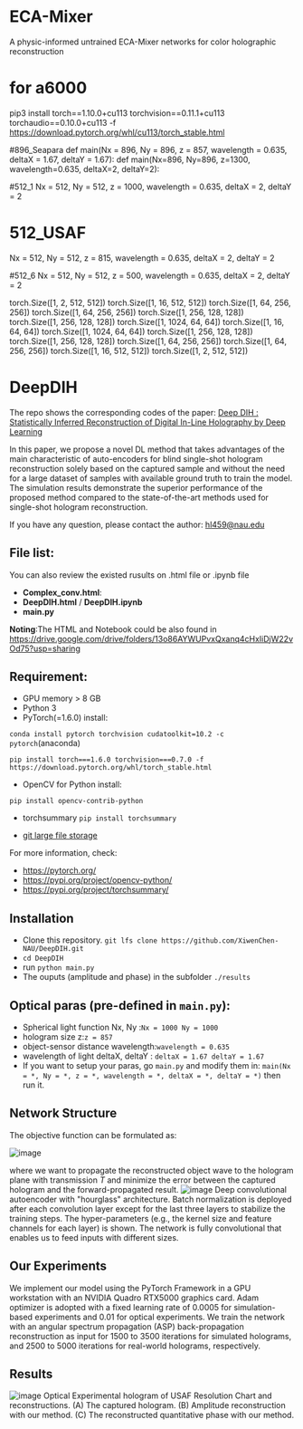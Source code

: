 # ECA-Mixer
A physic-informed untrained ECA-Mixer networks for color holographic reconstruction

# for a6000
pip3 install torch==1.10.0+cu113 torchvision==0.11.1+cu113 torchaudio==0.10.0+cu113 -f https://download.pytorch.org/whl/cu113/torch_stable.html

#896_Seapara
def main(Nx = 896, Ny = 896, z = 857, wavelength = 0.635, deltaX = 1.67, deltaY = 1.67):
def main(Nx=896, Ny=896, z=1300, wavelength=0.635, deltaX=2, deltaY=2):

#512_1
Nx = 512, Ny = 512, z = 1000, wavelength = 0.635, deltaX = 2, deltaY = 2

# 512_USAF
Nx = 512, Ny = 512, z = 815, wavelength = 0.635, deltaX = 2, deltaY = 2

#512_6
Nx = 512, Ny = 512, z = 500, wavelength = 0.635, deltaX = 2, deltaY = 2



torch.Size([1, 2, 512, 512])
torch.Size([1, 16, 512, 512])
torch.Size([1, 64, 256, 256])
torch.Size([1, 64, 256, 256])
torch.Size([1, 256, 128, 128])
torch.Size([1, 256, 128, 128])
torch.Size([1, 1024, 64, 64])
torch.Size([1, 16, 64, 64])
torch.Size([1, 1024, 64, 64])
torch.Size([1, 256, 128, 128])
torch.Size([1, 256, 128, 128])
torch.Size([1, 64, 256, 256])
torch.Size([1, 64, 256, 256])
torch.Size([1, 16, 512, 512])
torch.Size([1, 2, 512, 512])

# DeepDIH
The repo shows the corresponding codes of the paper: 
[Deep DIH : Statistically Inferred Reconstruction of Digital In-Line Holography by Deep Learning](https://arxiv.org/abs/2004.12231)

In this paper, we propose a novel DL method that takes advantages of the main characteristic of auto-encoders for blind single-shot hologram reconstruction solely based on the captured sample and without the need for a large dataset of samples with available ground truth to train the model. The simulation results demonstrate the superior performance of the proposed method compared to the state-of-the-art methods used for single-shot hologram reconstruction.

If you have any question, please contact the author: hl459@nau.edu
## File list:
You can also review the existed rusults on .html file or .ipynb file 
- **Complex_conv.html**:
- **DeepDIH.html** / **DeepDIH.ipynb** 
- **main.py**

**Noting**:The HTML and Notebook could be also found in https://drive.google.com/drive/folders/13o86AYWUPvxQxanq4cHxIiDjW22vOd75?usp=sharing
## Requirement:
- GPU memory > 8 GB
- Python 3
- PyTorch(=1.6.0) install:

`conda install pytorch torchvision cudatoolkit=10.2 -c pytorch`(anaconda)

`pip install torch===1.6.0 torchvision===0.7.0 -f https://download.pytorch.org/whl/torch_stable.html`

- OpenCV for Python install:

`pip install opencv-contrib-python`

- torchsummary
`pip install torchsummary`

- [git large file storage](https://git-lfs.github.com/)

For more information, check:
- https://pytorch.org/
- https://pypi.org/project/opencv-python/
- https://pypi.org/project/torchsummary/


## Installation
- Clone this repository.
`git lfs clone https://github.com/XiwenChen-NAU/DeepDIH.git`
- `cd DeepDIH`
- run
`python main.py`
- The ouputs (amplitude and phase) in the subfolder `./results`
## Optical paras (pre-defined in `main.py`):
- Spherical light function Nx, Ny :`Nx = 1000 Ny = 1000` 
- hologram size z:`z = 857`
- object-sensor distance wavelength:`wavelength = 0.635`
- wavelength of light deltaX, deltaY : `deltaX = 1.67 deltaY = 1.67`
- If you want to setup your paras, go `main.py` and modify them in:
`main(Nx = *, Ny = *, z = *, wavelength = *, deltaX = *, deltaY = *)`
then run it.
## Network Structure
The objective function can be formulated as:

![image](https://latex.codecogs.com/gif.latex?w%20=%20\mathop{\arg\min}_{w}%20\%20\%20\|%20H-T(f(H,w))\|_{2}^{2})

where we want to propagate the reconstructed object wave to the hologram plane with transmission $T$ and minimize the error between the captured hologram and the forward-propagated result.
![image](/Figures/fig4-2.jpg)
Deep convolutional autoencoder with "hourglass" architecture. Batch normalization is deployed after each convolution layer except for the last three layers to stabilize the training steps. The hyper-parameters (e.g., the kernel size and feature channels for each layer) is shown. The network is fully convolutional that enables us to feed inputs with different sizes.

## Our Experiments
We implement our model using the PyTorch Framework in a GPU workstation with an NVIDIA Quadro RTX5000 graphics card. Adam optimizer is adopted with a fixed learning rate of 0.0005 for simulation-based experiments and 0.01 for optical experiments. We train the network with an angular spectrum propagation (ASP) back-propagation reconstruction as input for 1500 to 3500 iterations for simulated holograms, and 2500 to 5000 iterations for real-world holograms, respectively.
## Results
![image](/Figures/fig12.jpg)
Optical Experimental hologram of USAF Resolution Chart and reconstructions. (A) The captured hologram. (B) Amplitude reconstruction with our method. (C) The reconstructed quantitative phase with our method.


